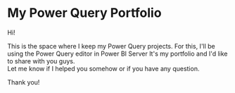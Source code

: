 # My Power Query Portfolio

Hi!  

This is the space where I keep my Power Query projects.
For this, I'll be using the Power Query editor in Power BI Server
It's my portfolio and I'd like to share with you guys.  
Let me know if I helped you somehow or if you have any question.  
  
Thank you!
